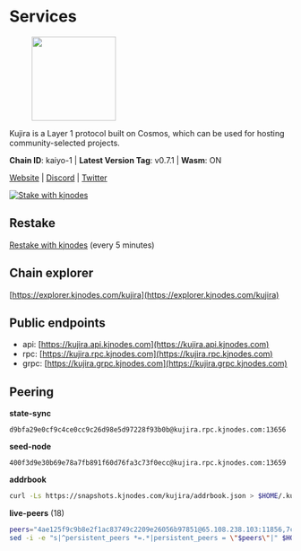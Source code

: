 # Services

<figure><img src="https://raw.githubusercontent.com/kj89/testnet_manuals/main/pingpub/logos/kujira.png" width="150" alt=""><figcaption></figcaption></figure>

Kujira is a Layer 1 protocol built on Cosmos, which can be used for  hosting community-selected projects.

**Chain ID**: kaiyo-1 | **Latest Version Tag**: v0.7.1 | **Wasm**: ON

[Website](https://kujira.app) | [Discord](https://discord.gg/teamkujira) | [Twitter](https://twitter.com/TeamKujira)

[![Stake with kjnodes](https://i.ibb.co/cr44Q8j/button-stake-with-kjnodes.png)](https://restake.app/kujira/kujiravaloper1tnuqj73jfn3724lqz34c27tuv80nv336sadqym)

## Restake

[Restake with kjnodes](https://restake.app/kujira/kujiravaloper1tnuqj73jfn3724lqz34c27tuv80nv336sadqym) (every 5 minutes)
## Chain explorer
[https://explorer.kjnodes.com/kujira](https://explorer.kjnodes.com/kujira)

## Public endpoints

* api: [https://kujira.api.kjnodes.com](https://kujira.api.kjnodes.com)
* rpc: [https://kujira.rpc.kjnodes.com](https://kujira.rpc.kjnodes.com)
* grpc: [https://kujira.grpc.kjnodes.com](https://kujira.grpc.kjnodes.com)

## Peering

**state-sync**

```text
d9bfa29e0cf9c4ce0cc9c26d98e5d97228f93b0b@kujira.rpc.kjnodes.com:13656
```

**seed-node**

```text
400f3d9e30b69e78a7fb891f60d76fa3c73f0ecc@kujira.rpc.kjnodes.com:13659
```

**addrbook**
```bash
curl -Ls https://snapshots.kjnodes.com/kujira/addrbook.json > $HOME/.kujira/config/addrbook.json
```

**live-peers** (18)
```bash
peers="4ae125f9c9b8e2f1ac83749c2209e26056b97851@65.108.238.103:11856,7c26c34148779b1d0979eb069dbe354752a3644f@5.9.84.213:25656,bd2821b2dc8b928946026caf3e9bd1e7a0013a61@145.239.10.46:13656,ecafd5cadaf3526a588550a7bc343ce2670c988d@185.16.39.231:26656,9dc8a19299064e8d5a414a1fc25dd0d12d9871c8@138.201.16.240:30095,780ee91b43bcdced2daebee61996742f6b01b579@138.201.197.119:2000,1d85c9f16727584753db78b5b54eedf0ce8de3ed@51.159.16.49:5060,a9ed3a9256cbabe889b2989ad99a3e7e173c3ffe@108.165.178.242:26655,b29969a2384159db8f8052bc118066bd067157c4@85.215.105.19:15602,fc593f5f9fcf7f88790bd8274ebc791f612d3efe@65.21.89.54:26655,d9bfa29e0cf9c4ce0cc9c26d98e5d97228f93b0b@65.109.88.38:13656,beb3329e969ae64d97c276f0ed0a1773ebdf61dc@146.19.24.142:26656,fa57c7c253be46ad9f696ee2f2c1d72cbc6a1591@146.59.52.135:31095,177872437b2a31ebb0fb740ba5bd32b0be99e280@5.79.74.229:31095,2544287899424decd29c659445578a579a500ab2@85.10.200.231:31095,66c551ebcb68fe343c7e2720593dc47426813a68@93.189.30.101:26656,129771a48f43b83c6144c7d282ad1da62434cc07@15.204.197.12:26656,3d150f6a71caca5607daff69c9049c04c37da64e@51.210.223.186:30095"
sed -i -e "s|^persistent_peers *=.*|persistent_peers = \"$peers\"|" $HOME/.kujira/config/config.toml
```
